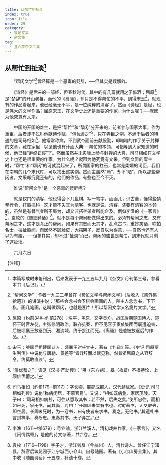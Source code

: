 ```yaml
---
title: 从帮忙到扯淡
index: true
icon: file
order: 29
category:
  - 鲁迅文集
  - 杂文集
tag:  
  - 且介亭杂文二集
---
```


## 从帮忙到扯淡[^①]

　　“帮闲文学”[^②]曾经算是一个恶毒的贬辞，──但其实是误解的。

　　《诗经》是后来的一部经，但春秋时代，其中的有几篇就用之于侑酒；屈原[^③]是“楚辞”的开山老祖，而他的《离骚》，却只是不得帮忙的不平。到得宋玉[^④]，就现有的作品看起来，他已经毫无不平，是一位纯粹的清客了。然而《诗经》是经，也是伟大的文学作品；屈原宋玉，在文学史上还是重要的作家。为什么呢？──就因为他究竟有文采。

　　中国的开国的雄主，是把“帮忙”和“帮闲”分开来的，前者参与国家大事，作为重臣，后者却不过叫他献诗作赋，“俳优蓄之”[^⑤]，只在弄臣之例。不满于后者的待遇的是司马相如[^⑥]，他常常称病，不到武帝面前去献殷勤，却暗暗的作了关于封禅的文章，藏在家里，以见他也有计画大典──帮忙的本领，可惜等到大家知道的时候，他已经“寿终正寝”了。然而虽然并未实际上参与封禅的大典，司马相如在文学史上也还是很重要的作家。为什么呢？就因为他究竟有文采。但到文雅的庸主时，“帮忙”和“帮闲”的可就混起来了，所谓国家的柱石，也常是柔媚的词臣，我们在南朝的几个末代时，可以找出这实例。然而主虽然“庸”，却不“陋”，所以那些帮闲者，文采却究竟还有的，他们的作品，有些也至今不灭。

　　谁说“帮闲文学”是一个恶毒的贬辞呢？

　　就是权门的清客，他也得会下几盘棋，写一笔字，画画儿，识古董，懂得些猜拳行令，打趣插科，这才能不失其为清客。也就是说，清客，还要有清客的本领的，虽然是有骨气者所不屑为，却又非搭空架者所能企及。例如李渔的《一家言》[^⑦]，袁枚的《随园诗话》[^⑧]，就不是每个帮闲都做得出来的。必须有帮闲之志，又有帮闲之才，这才是真正的帮闲。如果有其志而无其才，乱点古书，重抄笑话，吹拍名士，拉扯趣闻，而居然不顾脸皮，大摆架子，反自以为得意，──自然也还有人以为有趣，──但按其实，却不过“扯淡”而已。帮闲的盛世是帮忙，到末代就只剩了这扯淡。

　　六月六日

【注释】

[^①]:本篇写成时未能刊出，后来发表于一九三五年九月《杂文》月刊第三号。参看本书《后记》。

[^②]:“帮闲文学”：作者一九三二年曾在《帮忙文学与帮闲文学》（后收入《集外集拾遗》）的讲演中说：“那些会念书会下棋会画画的人，陪主人念念书，下下棋，画几笔画，这叫做帮闲，也就是篾片！所以帮闲文学又名篾片文学。”

[^③]:屈原（约前340─约前278）：名平，字原，又字灵均，战国后期楚国诗人，楚怀王时官左徒，主张修明政治，联齐抗秦，但不见容于贵族集团而屡遭迫害，后被顷襄王放逐到沅、湘流域，终于投江而死。《离骚》是他被放逐后的作品。

[^④]:宋玉：战国后期楚国诗人，顷襄王时任大夫，著有《九辩》等。《史记·屈原贾生列传》中说他与唐勒、景差等“皆好辞而以赋见称，然皆祖屈原之从容辞令，终莫敢直谏”。

[^⑤]:“俳优蓄之”：语见《汉书·严助传》：“朔（东方朔）、皋（枚皋）不根持论，上颇俳优蓄之。”

[^⑥]:司马相如（约前179─前117）：字长卿，蜀郡成都人，汉代辞赋家。《史记·司马相如列传》说他“称病闲居，不慕官爵”。又说：“相如既病免，家居茂陵。天子曰：‘司马相如病甚，可往从悉取其书；若不然，后失之矣。’使所忠往，而相如已死，家无书。问其妻，对曰：‘长卿固未尝有书也。时时著书，人又取去，即空居。长卿未死时，为一卷书，曰有使者来求书，奏之。无他书。’其遗札书言封禅事，奏所忠。忠奏其书，天子异之。”

[^⑦]:李渔（1611─约1679）：号笠翁，浙江兰溪人，清初戏曲作家。《一家言》，又名《闲情偶寄》，是他的诗文杂著，共六卷。

[^⑧]:袁枚（1716─1798）字子才，浙江钱塘（今杭州）人，清代诗人。曾任江宁知县，辞官后筑随园于江宁城西小仓山，自号随园。著有《小仓山房全集》，其中收《随园诗话》十五卷，补遗十卷。
